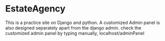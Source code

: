# EstateAgency
This is a practice site on Django and python. 
A customized Admin panel is also designed separately apart from the django admin. 
check the customized admin panel by typing manually, localhost/adminPanel

